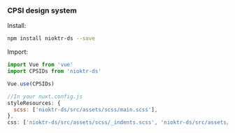 ### CPSI design system

Install:

```bash
npm install nioktr-ds --save
```

Import:

```javascript
import Vue from 'vue'
import CPSIDs from 'nioktr-ds'

Vue.use(CPSIDs)
```
```javascript
//In your nuxt.config.js
styleResources: {
  scss: ['nioktr-ds/src/assets/scss/main.scss'],
},
css: ['nioktr-ds/src/assets/scss/_indents.scss', 'nioktr-ds/src/assets/css/reset.css'],
```